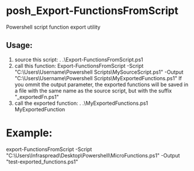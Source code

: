 # posh_Export-FunctionsFromScript
Powershell script function export utility
## Usage: 
1)    source this script:
      . .\Export-FunctionsFromScript.ps1
2)    call this function:
      Export-FunctionsFromScript -Script "C:\Users\Username\Powershell Scripts\MySourceScript.ps1" -Output "C:\Users\Username\Powershell Scripts\MyExportedFunctions.ps1"
      If you ommit the output parameter, the exported functions will be saved in a file with the same name as the source script, but with the suffix "_exportedFn.ps1"
3)    call the exported function:
      . .\MyExportedFunctions.ps1
      MyExportedFunction

# Example:
export-FunctionsFromScript -Script "C:\Users\Infraspread\Desktop\Powershell\MicroFunctions.ps1" -Output "test-exported_functions.ps1"
